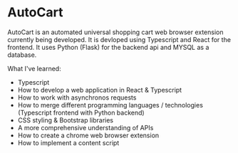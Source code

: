 # AutoCart

AutoCart is an automated universal shopping cart web browser extension currently being developed. It is devloped using Typescript and React for the frontend. It uses Python (Flask) for the backend api and MYSQL as a database.

What I've learned:
- Typescript
- How to develop a web application in React & Typescript
- How to work with asynchronos requests
- How to merge different programming languages / technologies (Typescript frontend with Python backend)
- CSS styling & Bootstrap libraries
- A more comprehensive understanding of APIs
- How to create a chrome web browser extension
- How to implement a content script
